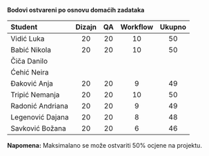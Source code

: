 **Bodovi ostvareni po osnovu domaćih zadataka**

| Student | Dizajn | QA | Workflow | Ukupno |
| :------ | :------: | :------: | :------: | :------: |
| Vidić Luka | 20 | 20 | 10 | 50 |
| Babić Nikola | 20 | 20 | 10 | 50 |
| Čiča Danilo | | | | |
| Ćehić Neira | | | | |
| Đaković Anja | 20 | 20 | 9 | 49 |
| Tripić Nemanja | 20 | 20 | 10 | 50 |
| Radonić Andriana | 20 | 20 | 9 | 49 |
| Legenović Dajana | 20 | 20 | 8 | 48 |
| Savković Božana | 20 | 20 | 6 | 46 |

**Napomena:** Maksimalano se može ostvariti 50% ocjene na projektu.
